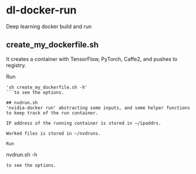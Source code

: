 # dl-docker-run
Deep learning docker build and run

## create_my_dockerfile.sh
It creates a container with TensorFlow, PyTorch, Caffe2, and pushes to registry.

Run 
```
'sh create_my_dockerfile.sh -h' 
```to see the options.

## nvdrun.sh
'nvidia-docker run' abstracting some inputs, and some helper functions to keep track of the run container.

IP address of the running container is stored in ~/ipaddrs.

Worked files is stored in ~/nvdruns.

Run 
```
nvdrun.sh -h
```
to see the options.
